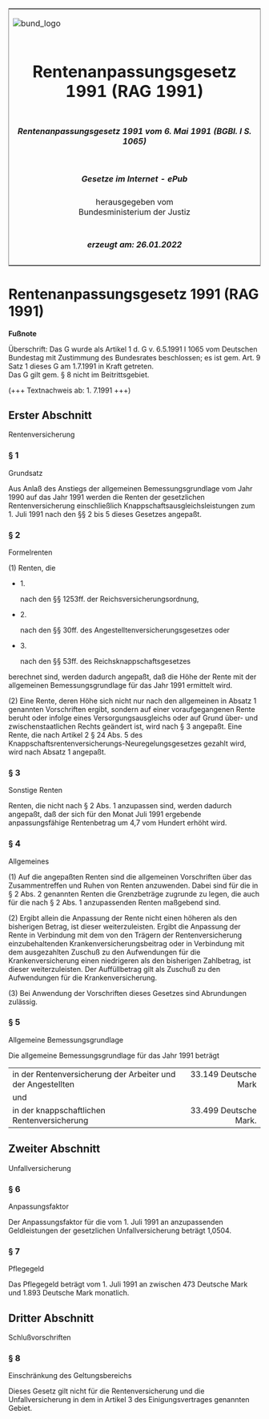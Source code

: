 <span id="DECKBLATT.html"></span>

<table border="0" frame="border" width="100%">

<tr valign="top">

<td align="left">

![bund\_logo](BfJ_2021_Web_de_de.gif)

</td>

<td align="right">

 

</td>

</tr>

<tr align="center" valign="middle">

<td colspan="2">

# Rentenanpassungsgesetz 1991 (RAG 1991)

</td>

</tr>

<tr align="center" valign="middle">

<td colspan="2">

##### Rentenanpassungsgesetz 1991 vom 6. Mai 1991 (BGBl. I S. 1065)

</td>

</tr>

<tr align="center" valign="middle">

<td colspan="2">

  
  

##### Gesetze im Internet - ePub  
  
herausgegeben vom  
Bundesministerium der Justiz

</td>

</tr>

<tr align="center" valign="bottom">

<td colspan="2">

  
  

##### erzeugt am: 26.01.2022

</td>

</tr>

</table>

<span id="BJNR110650991.html"></span>

# Rentenanpassungsgesetz 1991 (RAG 1991)

<div>

  
**Fußnote**

<div class="jnhtml">

<div>

<div class="jurAbsatz">

Überschrift: Das G wurde als Artikel 1 d. G v. 6.5.1991 I 1065 vom
Deutschen Bundestag mit Zustimmung des Bundesrates beschlossen; es ist
gem. Art. 9 Satz 1 dieses G am 1.7.1991 in Kraft getreten.  
Das G gilt gem. § 8 nicht im Beitrittsgebiet.  
  
(+++ Textnachweis ab: 1. 7.1991 +++)

</div>

</div>

</div>

</div>

<span id="BJNR110650991BJNG000100308.html"></span>

## Erster Abschnitt  
Rentenversicherung

<span id="BJNR110650991BJNE000400308.html"></span>

### § 1  
Grundsatz

<div>

<div class="jnhtml">

<div>

<div class="jurAbsatz">

Aus Anlaß des Anstiegs der allgemeinen Bemessungsgrundlage vom Jahr 1990
auf das Jahr 1991 werden die Renten der gesetzlichen Rentenversicherung
einschließlich Knappschaftsausgleichsleistungen zum 1. Juli 1991 nach
den §§ 2 bis 5 dieses Gesetzes angepaßt.

</div>

</div>

</div>

</div>

<span id="BJNR110650991BJNE000500308.html"></span>

### § 2  
Formelrenten

<div>

<div class="jnhtml">

<div>

<div class="jurAbsatz">

(1) Renten, die

  - 1\.
    
    <div style="">
    
    nach den §§ 1253ff. der Reichsversicherungsordnung,
    
    </div>

  - 2\.
    
    <div style="">
    
    nach den §§ 30ff. des Angestelltenversicherungsgesetzes oder
    
    </div>

  - 3\.
    
    <div style="">
    
    nach den §§ 53ff. des Reichsknappschaftsgesetzes
    
    </div>

berechnet sind, werden dadurch angepaßt, daß die Höhe der Rente mit der
allgemeinen Bemessungsgrundlage für das Jahr 1991 ermittelt wird.

</div>

<div class="jurAbsatz">

(2) Eine Rente, deren Höhe sich nicht nur nach den allgemeinen in Absatz
1 genannten Vorschriften ergibt, sondern auf einer voraufgegangenen
Rente beruht oder infolge eines Versorgungsausgleichs oder auf Grund
über- und zwischenstaatlichen Rechts geändert ist, wird nach § 3
angepaßt. Eine Rente, die nach Artikel 2 § 24 Abs. 5 des
Knappschaftsrentenversicherungs-Neuregelungsgesetzes gezahlt wird, wird
nach Absatz 1 angepaßt.

</div>

</div>

</div>

</div>

<span id="BJNR110650991BJNE000600308.html"></span>

### § 3  
Sonstige Renten

<div>

<div class="jnhtml">

<div>

<div class="jurAbsatz">

Renten, die nicht nach § 2 Abs. 1 anzupassen sind, werden dadurch
angepaßt, daß der sich für den Monat Juli 1991 ergebende
anpassungsfähige Rentenbetrag um 4,7 vom Hundert erhöht wird.

</div>

</div>

</div>

</div>

<span id="BJNR110650991BJNE000700308.html"></span>

### § 4  
Allgemeines

<div>

<div class="jnhtml">

<div>

<div class="jurAbsatz">

(1) Auf die angepaßten Renten sind die allgemeinen Vorschriften über das
Zusammentreffen und Ruhen von Renten anzuwenden. Dabei sind für die in §
2 Abs. 2 genannten Renten die Grenzbeträge zugrunde zu legen, die auch
für die nach § 2 Abs. 1 anzupassenden Renten maßgebend sind.

</div>

<div class="jurAbsatz">

(2) Ergibt allein die Anpassung der Rente nicht einen höheren als den
bisherigen Betrag, ist dieser weiterzuleisten. Ergibt die Anpassung der
Rente in Verbindung mit dem von den Trägern der Rentenversicherung
einzubehaltenden Krankenversicherungsbeitrag oder in Verbindung mit dem
ausgezahlten Zuschuß zu den Aufwendungen für die Krankenversicherung
einen niedrigeren als den bisherigen Zahlbetrag, ist dieser
weiterzuleisten. Der Auffüllbetrag gilt als Zuschuß zu den Aufwendungen
für die Krankenversicherung.

</div>

<div class="jurAbsatz">

(3) Bei Anwendung der Vorschriften dieses Gesetzes sind Abrundungen
zulässig.

</div>

</div>

</div>

</div>

<span id="BJNR110650991BJNE000800308.html"></span>

### § 5  
Allgemeine Bemessungsgrundlage

<div>

<div class="jnhtml">

<div>

<div class="jurAbsatz">

Die allgemeine Bemessungsgrundlage für das Jahr 1991 beträgt  

|                                                             |                       |
| :---------------------------------------------------------- | --------------------: |
| in der Rentenversicherung der Arbeiter und der Angestellten |  33.149 Deutsche Mark |
| und                                                         |                       |
| in der knappschaftlichen Rentenversicherung                 | 33.499 Deutsche Mark. |

</div>

</div>

</div>

</div>

<span id="BJNR110650991BJNG000200308.html"></span>

## Zweiter Abschnitt  
Unfallversicherung

<span id="BJNR110650991BJNE000900308.html"></span>

### § 6  
Anpassungsfaktor

<div>

<div class="jnhtml">

<div>

<div class="jurAbsatz">

Der Anpassungsfaktor für die vom 1. Juli 1991 an anzupassenden
Geldleistungen der gesetzlichen Unfallversicherung beträgt 1,0504.

</div>

</div>

</div>

</div>

<span id="BJNR110650991BJNE001000308.html"></span>

### § 7  
Pflegegeld

<div>

<div class="jnhtml">

<div>

<div class="jurAbsatz">

Das Pflegegeld beträgt vom 1. Juli 1991 an zwischen 473 Deutsche Mark
und 1.893 Deutsche Mark monatlich.

</div>

</div>

</div>

</div>

<span id="BJNR110650991BJNG000300308.html"></span>

## Dritter Abschnitt  
Schlußvorschriften

<span id="BJNR110650991BJNE001100308.html"></span>

### § 8  
Einschränkung des Geltungsbereichs

<div>

<div class="jnhtml">

<div>

<div class="jurAbsatz">

Dieses Gesetz gilt nicht für die Rentenversicherung und die
Unfallversicherung in dem in Artikel 3 des Einigungsvertrages genannten
Gebiet.

</div>

</div>

</div>

</div>
